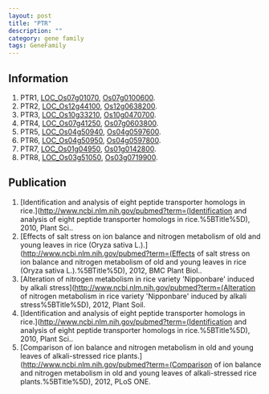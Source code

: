 ```yaml
---
layout: post
title: "PTR"
description: ""
category: gene family
tags: GeneFamily
---
```


## Information
1. PTR1, [LOC_Os07g01070](http://rice.plantbiology.msu.edu/cgi-bin/ORF_infopage.cgi?orf=LOC_Os07g01070), [Os07g0100600](http://rapdb.dna.affrc.go.jp/viewer/gbrowse_details/irgsp1?name=Os07g0100600).
2. PTR2, [LOC_Os12g44100](http://rice.plantbiology.msu.edu/cgi-bin/ORF_infopage.cgi?orf=LOC_Os12g44100), [Os12g0638200](http://rapdb.dna.affrc.go.jp/viewer/gbrowse_details/irgsp1?name=Os12g0638200).
3. PTR3, [LOC_Os10g33210](http://rice.plantbiology.msu.edu/cgi-bin/ORF_infopage.cgi?orf=LOC_Os10g33210), [Os10g0470700](http://rapdb.dna.affrc.go.jp/viewer/gbrowse_details/irgsp1?name=Os10g0470700).
4. PTR4, [LOC_Os07g41250](http://rice.plantbiology.msu.edu/cgi-bin/ORF_infopage.cgi?orf=LOC_Os07g41250), [Os07g0603800](http://rapdb.dna.affrc.go.jp/viewer/gbrowse_details/irgsp1?name=Os07g0603800).
5. PTR5, [LOC_Os04g50940](http://rice.plantbiology.msu.edu/cgi-bin/ORF_infopage.cgi?orf=LOC_Os04g50940), [Os04g0597600](http://rapdb.dna.affrc.go.jp/viewer/gbrowse_details/irgsp1?name=Os04g0597600).
6. PTR6, [LOC_Os04g50950](http://rice.plantbiology.msu.edu/cgi-bin/ORF_infopage.cgi?orf=LOC_Os04g50950), [Os04g0597800](http://rapdb.dna.affrc.go.jp/viewer/gbrowse_details/irgsp1?name=Os04g0597800).
7. PTR7, [LOC_Os01g04950](http://rice.plantbiology.msu.edu/cgi-bin/ORF_infopage.cgi?orf=LOC_Os01g04950), [Os01g0142800](http://rapdb.dna.affrc.go.jp/viewer/gbrowse_details/irgsp1?name=Os01g0142800).
8. PTR8, [LOC_Os03g51050](http://rice.plantbiology.msu.edu/cgi-bin/ORF_infopage.cgi?orf=LOC_Os03g51050), [Os03g0719900](http://rapdb.dna.affrc.go.jp/viewer/gbrowse_details/irgsp1?name=Os03g0719900).

## Publication
1. [Identification and analysis of eight peptide transporter homologs in rice.](http://www.ncbi.nlm.nih.gov/pubmed?term=(Identification and analysis of eight peptide transporter homologs in rice.%5BTitle%5D), 2010, Plant Sci..
2. [Effects of salt stress on ion balance and nitrogen metabolism of old and young leaves in rice (Oryza sativa L.).](http://www.ncbi.nlm.nih.gov/pubmed?term=(Effects of salt stress on ion balance and nitrogen metabolism of old and young leaves in rice (Oryza sativa L.).%5BTitle%5D), 2012, BMC Plant Biol..
3. [Alteration of nitrogen metabolism in rice variety 'Nipponbare' induced by alkali stress](http://www.ncbi.nlm.nih.gov/pubmed?term=(Alteration of nitrogen metabolism in rice variety 'Nipponbare' induced by alkali stress%5BTitle%5D), 2012, Plant Soil.
4. [Identification and analysis of eight peptide transporter homologs in rice.](http://www.ncbi.nlm.nih.gov/pubmed?term=(Identification and analysis of eight peptide transporter homologs in rice.%5BTitle%5D), 2010, Plant Sci..
5. [Comparison of ion balance and nitrogen metabolism in old and young leaves of alkali-stressed rice plants.](http://www.ncbi.nlm.nih.gov/pubmed?term=(Comparison of ion balance and nitrogen metabolism in old and young leaves of alkali-stressed rice plants.%5BTitle%5D), 2012, PLoS ONE.


